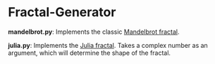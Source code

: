 # Fractal-Generator

**mandelbrot.py**: Implements the classic [Mandelbrot fractal](https://en.wikipedia.org/wiki/Mandelbrot_set).

**julia.py**: Implements the [Julia fractal](https://en.wikipedia.org/wiki/Julia_set). Takes a complex number as an argument, which will determine the shape of the fractal.